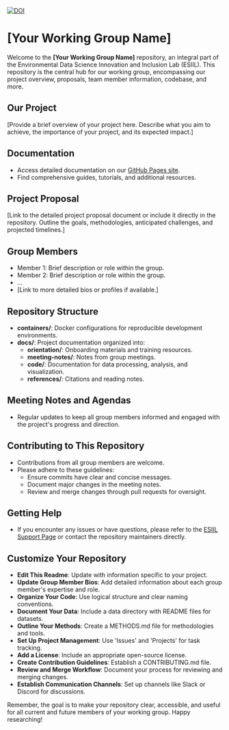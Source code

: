 [![DOI](https://zenodo.org/badge/727888683.svg)](https://zenodo.org/doi/10.5281/zenodo.11166898)

# [Your Working Group Name]

Welcome to the **[Your Working Group Name]** repository, an integral part of the Environmental Data Science Innovation and Inclusion Lab (ESIIL). This repository is the central hub for our working group, encompassing our project overview, proposals, team member information, codebase, and more.

## Our Project
[Provide a brief overview of your project here. Describe what you aim to achieve, the importance of your project, and its expected impact.]

## Documentation
- Access detailed documentation on our [GitHub Pages site](https://your-gh-pages-url/).
- Find comprehensive guides, tutorials, and additional resources.

## Project Proposal
[Link to the detailed project proposal document or include it directly in the repository. Outline the goals, methodologies, anticipated challenges, and projected timelines.]

## Group Members
- Member 1: Brief description or role within the group.
- Member 2: Brief description or role within the group.
- ...
- [Link to more detailed bios or profiles if available.]

## Repository Structure
- **containers/**: Docker configurations for reproducible development environments.
- **docs/**: Project documentation organized into:
  - **orientation/**: Onboarding materials and training resources.
  - **meeting-notes/**: Notes from group meetings.
  - **code/**: Documentation for data processing, analysis, and visualization.
  - **references/**: Citations and reading notes.

## Meeting Notes and Agendas
- Regular updates to keep all group members informed and engaged with the project's progress and direction.

## Contributing to This Repository
- Contributions from all group members are welcome.
- Please adhere to these guidelines:
  - Ensure commits have clear and concise messages.
  - Document major changes in the meeting notes.
  - Review and merge changes through pull requests for oversight.

## Getting Help
- If you encounter any issues or have questions, please refer to the [ESIIL Support Page](https://esiil-support-page-url/) or contact the repository maintainers directly.

## Customize Your Repository
- **Edit This Readme**: Update with information specific to your project.
- **Update Group Member Bios**: Add detailed information about each group member's expertise and role.
- **Organize Your Code**: Use logical structure and clear naming conventions.
- **Document Your Data**: Include a data directory with README files for datasets.
- **Outline Your Methods**: Create a METHODS.md file for methodologies and tools.
- **Set Up Project Management**: Use 'Issues' and 'Projects' for task tracking.
- **Add a License**: Include an appropriate open-source license.
- **Create Contribution Guidelines**: Establish a CONTRIBUTING.md file.
- **Review and Merge Workflow**: Document your process for reviewing and merging changes.
- **Establish Communication Channels**: Set up channels like Slack or Discord for discussions.

Remember, the goal is to make your repository clear, accessible, and useful for all current and future members of your working group. Happy researching!
